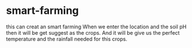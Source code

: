 # smart-farming
this can creat an smart farming
When we enter the location and the soil pH then it will be get suggest as the crops.
And it will be give us the perfect temperature and the rainfall needed for this crops.
